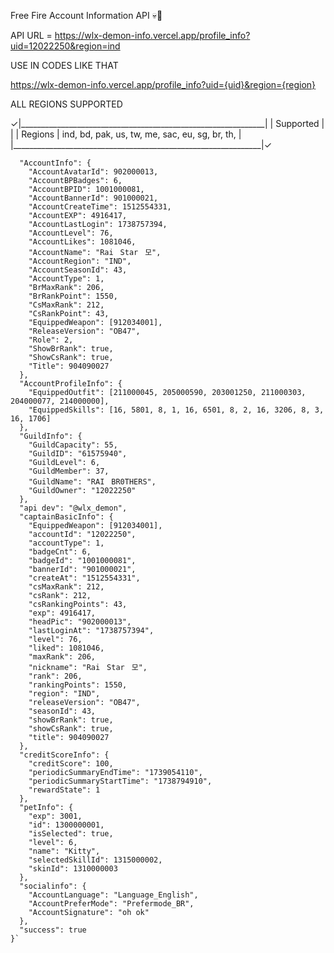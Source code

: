 Free Fire Account Information API 💀🗿


API URL = https://wlx-demon-info.vercel.app/profile_info?uid=12022250&region=ind



USE IN CODES LIKE THAT

https://wlx-demon-info.vercel.app/profile_info?uid={uid}&region={region}


ALL REGIONS SUPPORTED


✓|_____________________________________________________________|
| Supported   |                                                |
|  Regions    | ind, bd, pak, us, tw, me, sac, eu, sg, br, th, |
|______________________________________________________________|✓











```{
  "AccountInfo": {
    "AccountAvatarId": 902000013,
    "AccountBPBadges": 6,
    "AccountBPID": 1001000081,
    "AccountBannerId": 901000021,
    "AccountCreateTime": 1512554331,
    "AccountEXP": 4916417,
    "AccountLastLogin": 1738757394,
    "AccountLevel": 76,
    "AccountLikes": 1081046,
    "AccountName": "RaiㅤStarㅤ모",
    "AccountRegion": "IND",
    "AccountSeasonId": 43,
    "AccountType": 1,
    "BrMaxRank": 206,
    "BrRankPoint": 1550,
    "CsMaxRank": 212,
    "CsRankPoint": 43,
    "EquippedWeapon": [912034001],
    "ReleaseVersion": "OB47",
    "Role": 2,
    "ShowBrRank": true,
    "ShowCsRank": true,
    "Title": 904090027
  },
  "AccountProfileInfo": {
    "EquippedOutfit": [211000045, 205000590, 203001250, 211000303, 204000077, 214000000],
    "EquippedSkills": [16, 5801, 8, 1, 16, 6501, 8, 2, 16, 3206, 8, 3, 16, 1706]
  },
  "GuildInfo": {
    "GuildCapacity": 55,
    "GuildID": "61575940",
    "GuildLevel": 6,
    "GuildMember": 37,
    "GuildName": "RAIㅤBR0THERS",
    "GuildOwner": "12022250"
  },
  "api dev": "@wlx_demon",
  "captainBasicInfo": {
    "EquippedWeapon": [912034001],
    "accountId": "12022250",
    "accountType": 1,
    "badgeCnt": 6,
    "badgeId": "1001000081",
    "bannerId": "901000021",
    "createAt": "1512554331",
    "csMaxRank": 212,
    "csRank": 212,
    "csRankingPoints": 43,
    "exp": 4916417,
    "headPic": "902000013",
    "lastLoginAt": "1738757394",
    "level": 76,
    "liked": 1081046,
    "maxRank": 206,
    "nickname": "RaiㅤStarㅤ모",
    "rank": 206,
    "rankingPoints": 1550,
    "region": "IND",
    "releaseVersion": "OB47",
    "seasonId": 43,
    "showBrRank": true,
    "showCsRank": true,
    "title": 904090027
  },
  "creditScoreInfo": {
    "creditScore": 100,
    "periodicSummaryEndTime": "1739054110",
    "periodicSummaryStartTime": "1738794910",
    "rewardState": 1
  },
  "petInfo": {
    "exp": 3001,
    "id": 1300000001,
    "isSelected": true,
    "level": 6,
    "name": "Kitty",
    "selectedSkillId": 1315000002,
    "skinId": 1310000003
  },
  "socialinfo": {
    "AccountLanguage": "Language_English",
    "AccountPreferMode": "Prefermode_BR",
    "AccountSignature": "oh ok"
  },
  "success": true
}`
